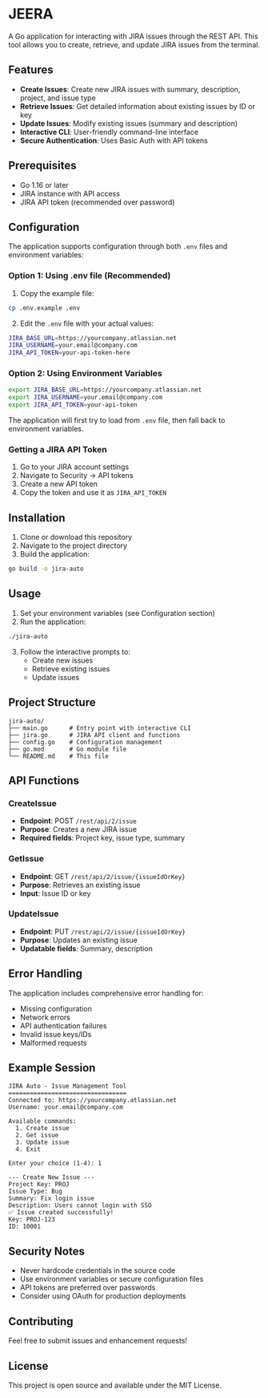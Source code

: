 # JEERA

A Go application for interacting with JIRA issues through the REST API. This tool allows you to create, retrieve, and update JIRA issues from the terminal.

## Features

- **Create Issues**: Create new JIRA issues with summary, description, project, and issue type
- **Retrieve Issues**: Get detailed information about existing issues by ID or key
- **Update Issues**: Modify existing issues (summary and description)
- **Interactive CLI**: User-friendly command-line interface
- **Secure Authentication**: Uses Basic Auth with API tokens

## Prerequisites

- Go 1.16 or later
- JIRA instance with API access
- JIRA API token (recommended over password)

## Configuration

The application supports configuration through both `.env` files and environment variables:

### Option 1: Using .env file (Recommended)

1. Copy the example file:
```bash
cp .env.example .env
```

2. Edit the `.env` file with your actual values:
```bash
JIRA_BASE_URL=https://yourcompany.atlassian.net
JIRA_USERNAME=your.email@company.com
JIRA_API_TOKEN=your-api-token-here
```

### Option 2: Using Environment Variables

```bash
export JIRA_BASE_URL=https://yourcompany.atlassian.net
export JIRA_USERNAME=your.email@company.com
export JIRA_API_TOKEN=your-api-token
```

The application will first try to load from `.env` file, then fall back to environment variables.

### Getting a JIRA API Token

1. Go to your JIRA account settings
2. Navigate to Security → API tokens
3. Create a new API token
4. Copy the token and use it as `JIRA_API_TOKEN`

## Installation

1. Clone or download this repository
2. Navigate to the project directory
3. Build the application:

```bash
go build -o jira-auto
```

## Usage

1. Set your environment variables (see Configuration section)
2. Run the application:

```bash
./jira-auto
```

3. Follow the interactive prompts to:
   - Create new issues
   - Retrieve existing issues
   - Update issues

## Project Structure

```
jira-auto/
├── main.go      # Entry point with interactive CLI
├── jira.go      # JIRA API client and functions
├── config.go    # Configuration management
├── go.mod       # Go module file
└── README.md    # This file
```

## API Functions

### CreateIssue
- **Endpoint**: POST `/rest/api/2/issue`
- **Purpose**: Creates a new JIRA issue
- **Required fields**: Project key, issue type, summary

### GetIssue
- **Endpoint**: GET `/rest/api/2/issue/{issueIdOrKey}`
- **Purpose**: Retrieves an existing issue
- **Input**: Issue ID or key

### UpdateIssue
- **Endpoint**: PUT `/rest/api/2/issue/{issueIdOrKey}`
- **Purpose**: Updates an existing issue
- **Updatable fields**: Summary, description

## Error Handling

The application includes comprehensive error handling for:
- Missing configuration
- Network errors
- API authentication failures
- Invalid issue keys/IDs
- Malformed requests

## Example Session

```
JIRA Auto - Issue Management Tool
=================================
Connected to: https://yourcompany.atlassian.net
Username: your.email@company.com

Available commands:
  1. Create issue
  2. Get issue
  3. Update issue
  4. Exit

Enter your choice (1-4): 1

--- Create New Issue ---
Project Key: PROJ
Issue Type: Bug
Summary: Fix login issue
Description: Users cannot login with SSO
✅ Issue created successfully!
Key: PROJ-123
ID: 10001
```

## Security Notes

- Never hardcode credentials in the source code
- Use environment variables or secure configuration files
- API tokens are preferred over passwords
- Consider using OAuth for production deployments

## Contributing

Feel free to submit issues and enhancement requests!

## License

This project is open source and available under the MIT License.
